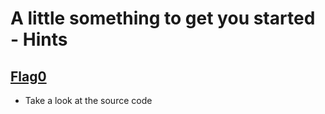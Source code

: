 # A little something to get you started - Hints

## [Flag0](https://github.com/Chris-Christian/Hacker101-CTF-writeups/tree/main/A%20little%20something%20to%20get%20you%20started/flag0)
- Take a look at the source code
